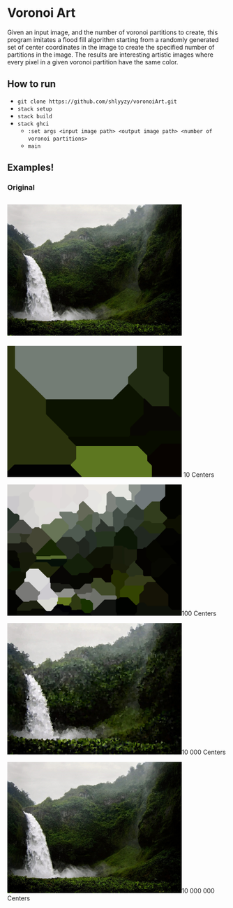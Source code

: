 # Voronoi Art

Given an input image, and the number of voronoi partitions to create, this program imitates a flood fill algorithm starting from a randomly generated set of center coordinates in the image to create the specified number of partitions in the image. The results are interesting artistic images where every pixel in a given voronoi partition have the same color.

## How to run

- `git clone https://github.com/shlyyzy/voronoiArt.git`
- `stack setup`
- `stack build`
- `stack ghci`
  - `:set args <input image path> <output image path> <number of voronoi partitions>`
  - `main`

## Examples!
### Original
<img src="https://github.com/shlyyzy/voronoiArt/blob/main/img/img1.JPG" width="400"></img>
-------------------
<img src="https://github.com/shlyyzy/voronoiArt/blob/main/img/img1-10out.JPG" width="400"> 10 Centers</img>

<img src="https://github.com/shlyyzy/voronoiArt/blob/main/img/img1-100out.JPG" width="400">100 Centers</img>

<img src="https://github.com/shlyyzy/voronoiArt/blob/main/img/img1-10000out.JPG" width="400">10 000 Centers</img>

<img src="https://github.com/shlyyzy/voronoiArt/blob/main/img/img1-1000000out.JPG" width="400">10 000 000 Centers</img>


